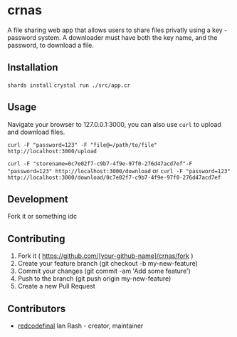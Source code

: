 # crnas

A file sharing web app that allows users to share files privatly using a key - password system. A downloader must have both the key name, and the password, to download a file.

## Installation

`shards install`
`crystal run ./src/app.cr`

## Usage

Navigate your browser to 127.0.0.1:3000, you can also use `curl` to upload and download files.

`curl -F "password=123" -F "file@=/path/to/file" http://localhost:3000/upload`

`curl -F "storename=0c7e02f7-c9b7-4f9e-97f0-276d47acd7ef"-F "password=123" http://localhost:3000/download`
or
`curl -F "password=123" http://localhost:3000/download/0c7e02f7-c9b7-4f9e-97f0-276d47acd7ef`

## Development

Fork it or something idc

## Contributing

1. Fork it ( https://github.com/[your-github-name]/crnas/fork )
2. Create your feature branch (git checkout -b my-new-feature)
3. Commit your changes (git commit -am 'Add some feature')
4. Push to the branch (git push origin my-new-feature)
5. Create a new Pull Request

## Contributors

- [redcodefinal](https://github.com/redcodefinal) Ian Rash - creator, maintainer
